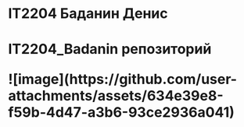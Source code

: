 <h1>IT2204 Баданин Денис<h1>
<p>IT2204_Badanin репозиторий<p>
![image](https://github.com/user-attachments/assets/634e39e8-f59b-4d47-a3b6-93ce2936a041)
